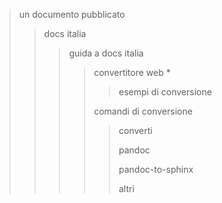 
> un documento pubblicato
>
> > docs italia
> > 
> > > guida a docs italia
> > >
> > > > convertitore web *
> > > >
> > > > >
> > > > > esempi di conversione
> > > >
> > > > comandi di conversione
> > > >
> > > > > converti
> > > > > 
> > > > > pandoc
> > > > > 
> > > > > pandoc-to-sphinx
> > > > > 
> > > > > altri
